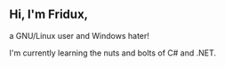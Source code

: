 ## Hi, I'm Fridux,
a GNU/Linux user and Windows hater!

I'm currently learning the nuts and bolts of C# and .NET.
